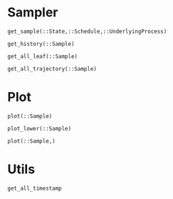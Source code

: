 # Sampler

```@docs
get_sample(::State,::Schedule,::UnderlyingProcess)
```

```@docs
get_history(::Sample)
```

```@docs
get_all_leaf(::Sample)
```

```@docs
get_all_trajectory(::Sample)
```

# Plot

```@docs
plot(::Sample)
```

```@docs
plot_lower(::Sample)
```


```@docs
plot(::Sample,)
```

# Utils

```@docs
get_all_timestamp
```